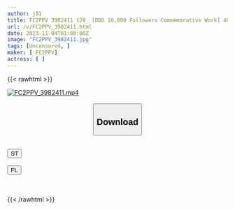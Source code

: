 ```yaml
---
author: j91
title: FC2PPV 3982411 128_ [DDD 10,000 Followers Commemorative Work] 4P Creampie 3 In A Row! Erotic Influencer Kaho Seriously Tried To Make An Actor Die! But I Was Counterattacked And Lost A Lot Of Myself ♪ Kaho-Chan 2nd Chapter 2 [Overseas Version]
url: /v/FC2PPV_3982411.html
date: 2023-11-04T01:00:00Z
image: "FC2PPV_3982411.jpg"
tags: [Uncensored, ]
maker: [ FC2PPV]
actress: [ ]
---
```



{{< rawhtml >}}

<div class="video" data-videoid="LY67e93J3rsR2zy">
    <a href="javascript:;">
        <img src="https://my.j91.asia/v/FC2PPV_3982411.jpg" width="WIDTH" height="HEIGHT" alt="FC2PPV_3982411.mp4" loading="lazy">
    </a>
</div>

<script type="text/javascript" src="https://j91.asia/asset/on-demand-st.js"></script>

<br>
  <link rel="stylesheet" href="https://j91.asia/asset/bs5.css">
  
  <center>
  <button class="btn btn-primary" type="button" data-bs-toggle="collapse" data-bs-target=".multi-collapse" aria-expanded="false" aria-controls="multiCollapseExample1 multiCollapseExample2"><h2>Download</h2></button></center>
</p>
<div class="row">
  <div class="col">
    <div class="collapse multi-collapse" id="multiCollapseExample1">
      <div class="card card-body">
	      	      <br>
<div class="buttons">  
<a href="https://streamtape.to/v/LY67e93J3rsR2zy" target="_blank"><button class="btn-hover color-3"><i class="fa fa-download"></i> ST</button></a></div>
    </div>
  </div>
</div>
  <div class="col">
    <div class="collapse multi-collapse" id="multiCollapseExample2">
      <div class="card card-body">
	      <br>
<div class="buttons">
    <a href="https://filelions.online/f/nt55lao05yhb" target="_blank"><button class="btn-hover color-9"><i class="fa fa-download"></i> FL</button></a></div>
<br><br>
      </div>
    </div>
  </div>
</div>

{{< /rawhtml >}}
